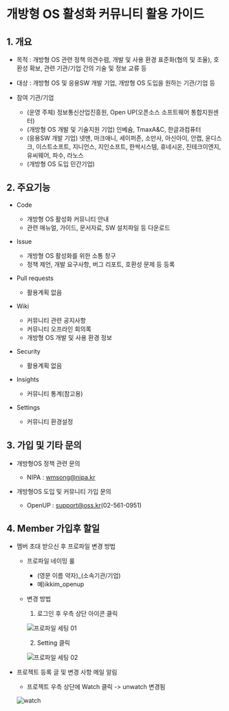 # 개방형 OS 활성화 커뮤니티 활용 가이드

## 1. 개요

* 목적 : 개방형 OS 관련 정책 의견수렴, 개발 및 사용 환경 표준화(협의 및 조율), 호환성 확보, 관련 기관/기업 간의 기술 및 정보 교류 등

* 대상 : 개방형 OS 및 응용SW 개발 기업, 개방형 OS 도입을 원하는 기관/기업 등

* 참여 기관/기업
  * (운영 주체) 정보통신산업진흥원, Open UP(오픈소스 소프트웨어 통합지원센터)
  * (개방형 OS 개발 및 기술지원 기업) 인베슘, TmaxA&C, 한글과컴퓨터
  * (응용SW 개발 기업) 넷맨, 마크애니, 세이퍼존, 소만사, 아신아이, 안랩, 윤디스크, 이스트소프트, 지니언스, 지인소프트, 한싹시스템, 휴네시온, 진테크이엔지, 유씨웨어, 파수, 라노스
  * (개방형 OS 도입 민간기업)
  

## 2. 주요기능

* Code
  * 개방형 OS 활성화 커뮤니티 안내
  * 관련 매뉴얼, 가이드, 문서자료, SW 설치파일 등 다운로드
  
* Issue
  * 개방형 OS 활성화를 위한 소통 창구
  * 정책 제언, 개발 요구사항, 버그 리포트, 호환성 문제 등 등록
  
* Pull requests
  * 활용계획 없음
  
* Wiki
  * 커뮤니티 관련 공지사항
  * 커뮤니티 오프라인 회의록
  * 개방형 OS 개발 및 사용 환경 정보
  
* Security
  * 활용계획 없음
  
* Insights
  * 커뮤니티 통계(참고용)
  
* Settings
  * 커뮤니티 환경설정
  
## 3. 가입 및 기타 문의

* 개방형OS 정책 관련 문의
   * NIPA : wmsong@nipa.kr

* 개방형OS 도입 및 커뮤니티 가입 문의
   * OpenUP : support@oss.kr(02-561-0951)

  
## 4. Member 가입후 할일

* 멤버 초대 받으신 후 프로파일 변경 방법
  * 프로파일 네이밍 룰
    * (영문 이름 약자)_(소속기관/기업)
    * 예)ikkim_openup
  * 변경 방법
    1) 로그인 후 우측 상단 아이콘 클릭
    
    ![프로파일 세팅 01](https://user-images.githubusercontent.com/68671972/89360167-820cba00-d702-11ea-91d7-f52c59da9796.png)
    
    2) Setting 클릭
    
    ![프로파일 세팅 02](https://user-images.githubusercontent.com/68671972/89359956-03178180-d702-11ea-9a63-1abf12a3011c.png)
    
* 프로젝트 등록 글 및 변경 사항 메일 알림
  * 프로젝트 우측 상단에 Watch 클릭 -> unwatch 변경됨
  
  ![watch](https://user-images.githubusercontent.com/68671972/89596097-4eac6580-d891-11ea-8bde-eddd08417218.png)



